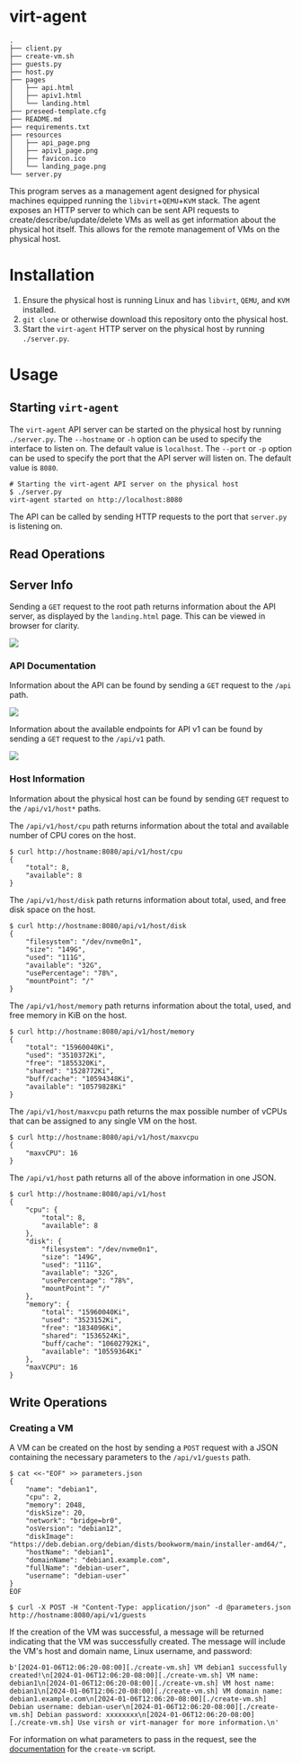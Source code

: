 # virt-agent
```
.
├── client.py
├── create-vm.sh
├── guests.py
├── host.py
├── pages
│   ├── api.html
│   ├── apiv1.html
│   └── landing.html
├── preseed-template.cfg
├── README.md
├── requirements.txt
├── resources
│   ├── api_page.png
│   ├── apiv1_page.png
│   ├── favicon.ico
│   └── landing_page.png
└── server.py

```
This program serves as a management agent designed for physical machines equipped running the `libvirt`+`QEMU`+`KVM` stack. The agent exposes an HTTP server to which can be sent API requests to create/describe/update/delete VMs as well as get information about the physical hot itself. This allows for the remote management of VMs on the physical host. 

# Installation
1) Ensure the physical host is running Linux and has `libvirt`, `QEMU`, and `KVM` installed.
2) `git clone` or otherwise download this repository onto the physical host. 
3) Start the `virt-agent` HTTP server on the physical host by running `./server.py`.

# Usage
## Starting `virt-agent`
The `virt-agent` API server can be started on the physical host by running `./server.py`. The `--hostname` or `-h` option can be used to specify the interface to listen on. The default value is `localhost`. The `--port` or `-p` option can be used to specify the port that the API server will listen on. The default value is `8080`. 
```
# Starting the virt-agent API server on the physical host
$ ./server.py
virt-agent started on http://localhost:8080
```

The API can be called by sending HTTP requests to the port that `server.py` is listening on. 

## Read Operations
## Server Info
Sending a `GET` request to the root path returns information about the API server, as displayed by the `landing.html` page. This can be viewed in browser for clarity.

![](./resources/landing_page.png)

### API Documentation
Information about the API can be found by sending a `GET` request to the `/api` path.

![](./resources/api_page.png)

Information about the available endpoints for API v1 can be found by sending a `GET` request to the `/api/v1` path.

![](./resources/apiv1_page.png)

### Host Information
Information about the physical host can be found by sending `GET` request to the `/api/v1/host*` paths. 

The `/api/v1/host/cpu` path returns information about the total and available number of CPU cores on the host.
```
$ curl http://hostname:8080/api/v1/host/cpu
{
    "total": 8,
    "available": 8
}
```

The `/api/v1/host/disk` path returns information about total, used, and free disk space on the host.
```
$ curl http://hostname:8080/api/v1/host/disk
{
    "filesystem": "/dev/nvme0n1",
    "size": "149G",
    "used": "111G",
    "available": "32G",
    "usePercentage": "78%",
    "mountPoint": "/"
}
```

The `/api/v1/host/memory` path returns information about the total, used, and free memory in KiB on the host.
```
$ curl http://hostname:8080/api/v1/host/memory
{
    "total": "15960040Ki",
    "used": "3510372Ki",
    "free": "1855320Ki",
    "shared": "1528772Ki",
    "buff/cache": "10594348Ki",
    "available": "10579828Ki"
}
```

The `/api/v1/host/maxvcpu` path returns the max possible number of vCPUs that can be assigned to any single VM on the host.
```
$ curl http://hostname:8080/api/v1/host/maxvcpu
{
    "maxvCPU": 16
}
```

The `/api/v1/host` path returns all of the above information in one JSON.
```
$ curl http://hostname:8080/api/v1/host
{
    "cpu": {
        "total": 8,
        "available": 8
    },
    "disk": {
        "filesystem": "/dev/nvme0n1",
        "size": "149G",
        "used": "111G",
        "available": "32G",
        "usePercentage": "78%",
        "mountPoint": "/"
    },
    "memory": {
        "total": "15960040Ki",
        "used": "3523152Ki",
        "free": "1834096Ki",
        "shared": "1536524Ki",
        "buff/cache": "10602792Ki",
        "available": "10559364Ki"
    },
    "maxVCPU": 16
}
```

## Write Operations
### Creating a VM
A VM can be created on the host by sending a `POST` request with a JSON containing the necessary parameters to the `/api/v1/guests` path. 
```
$ cat <<-"EOF" >> parameters.json
{
    "name": "debian1", 
    "cpu": 2, 
    "memory": 2048, 
    "diskSize": 20,
    "network": "bridge=br0", 
    "osVersion": "debian12",
    "diskImage": "https://deb.debian.org/debian/dists/bookworm/main/installer-amd64/", 
    "hostName": "debian1", 
    "domainName": "debian1.example.com",
    "fullName": "debian-user", 
    "username": "debian-user"
}
EOF

$ curl -X POST -H "Content-Type: application/json" -d @parameters.json http://hostname:8080/api/v1/guests
```

If the creation of the VM was successful, a message will be returned indicating that the VM was successfully created. The message will include the VM's host and domain name, Linux username, and password:
```
b'[2024-01-06T12:06:20-08:00][./create-vm.sh] VM debian1 successfully created!\n[2024-01-06T12:06:20-08:00][./create-vm.sh] VM name: debian1\n[2024-01-06T12:06:20-08:00][./create-vm.sh] VM host name: debian1\n[2024-01-06T12:06:20-08:00][./create-vm.sh] VM domain name: debian1.example.com\n[2024-01-06T12:06:20-08:00][./create-vm.sh] Debian username: debian-user\n[2024-01-06T12:06:20-08:00][./create-vm.sh] Debian password: xxxxxxxx\n[2024-01-06T12:06:20-08:00][./create-vm.sh] Use virsh or virt-manager for more information.\n'
```

For information on what parameters to pass in the request, see the [documentation](https://github.com/sabiq-khan/create-vm/tree/master) for the `create-vm` script. 
